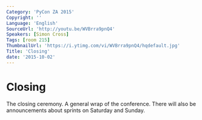 ```yaml
---
Category: 'PyCon ZA 2015'
Copyright: ''
Language: 'English'
SourceUrl: 'http://youtu.be/WVBrra9pnQ4'
Speakers: [Simon Cross]
Tags: [room 215]
ThumbnailUrl: 'https://i.ytimg.com/vi/WVBrra9pnQ4/hqdefault.jpg'
Title: 'Closing'
date: '2015-10-02'
---
```

Closing
=======

The closing ceremony. A general wrap of the conference. There will also be announcements about sprints on Saturday and Sunday.

